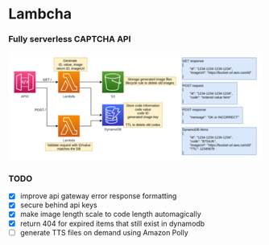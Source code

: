 # Lambcha

### Fully serverless CAPTCHA API

![diagram](lambcha.png)


### TODO
- [x] improve api gateway error response formatting
- [x] secure behind api keys
- [x] make image length scale to code length automagically
- [x] return 404 for expired items that still exist in dynamodb
- [ ] generate TTS files on demand using Amazon Polly